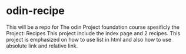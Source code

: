 # odin-recipe

This will be a repo for The odin Project foundation course spesificly the Project: Recipes
This project include the index page and 2 recipes.
This project is emphasized on how to use list in html and also how to use absolute link and relative link.

